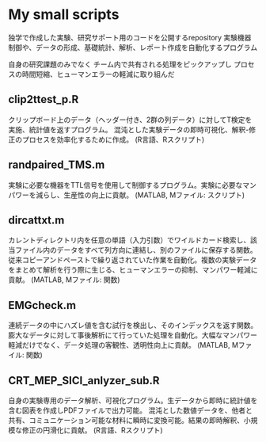 # My small scripts
独学で作成した実験、研究サポート用のコードを公開するrepository
実験機器制御や、データの形成、基礎統計、解析、レポート作成を自動化するプログラム

自身の研究課題のみでなく
チーム内で共有される処理をピックアップし
プロセスの時間短縮、ヒューマンエラーの軽減に取り組んだ

## clip2ttest_p.R
クリップボード上のデータ（ヘッダー付き、2群の列データ）に対してT検定を実施、統計値を返すプログラム。
混沌とした実験データの即時可視化、解釈-修正のプロセスを効率化するために作成。
(R言語、Rスクリプト)

## randpaired_TMS.m
実験に必要な機器をTTL信号を使用して制御するプログラム。実験に必要なマンパワーを減らし、生産性の向上に貢献。
(MATLAB, Mファイル: スクリプト)

## dircattxt.m
カレントディレクトリ内を任意の単語（入力引数）でワイルドカード検索し、該当ファイル内のデータをすべて列方向に連結し、別のファイルに保存する関数。従来コピーアンドペーストで繰り返されていた作業を自動化。複数の実験データをまとめて解析を行う際に生じる、ヒューマンエラーの抑制、マンパワー軽減に貢献。
(MATLAB, Mファイル: 関数)

## EMGcheck.m
連続データの中にハズレ値を含む試行を検出し、そのインデックスを返す関数。膨大なデータに対して事後解析にて行っていた処理を自動化。大幅なマンパワー軽減だけでなく、データ処理の客観性、透明性向上に貢献。
(MATLAB, Mファイル: 関数)

## CRT_MEP_SICI_anlyzer_sub.R
自身の実験専用のデータ解析、可視化プログラム。生データから即時に統計値を含む図表を作成しPDFファイルで出力可能。
混沌とした数値データを、他者と共有、コミュニケーション可能な材料に瞬時に変換可能。結果の即時解釈、小規模な修正の円滑化に貢献。
(R言語、Rスクリプト)
